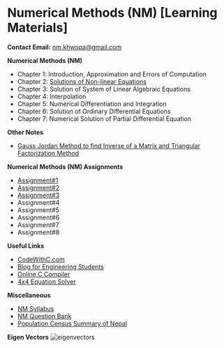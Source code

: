 # Numerical Methods (NM) [Learning Materials]

**Contact Email:** nm.khwopa@gmail.com

**Numerical Methods (NM)**
- Chapter 1: Introduction, Approximation and Errors of Computation
- Chapter 2: [Solutions of Non-linear Equations](https://github.com/KhCE/NM/blob/master/Chapter_1_and_2_Roots_of_Nonlinear_Equations.pdf)
- Chapter 3: Solution of System of Linear Algebraic Equations
- Chapter 4: Interpolation
- Chapter 5: Numerical Differentiation and Integration
- Chapter 6: Solution of Ordinary Differential Equations
- Chapter 7: Numerical Solution of Partial Differential Equation

**Other Notes**
- [Gauss Jordan Method to find Inverse of a Matrix and Triangular Factorization Method](https://github.com/KhCE/NM/blob/master/GaussJordan_Find_Inverse_of_Matrix_and_Triangular_Factorization.pdf)

**Numerical Methods (NM) Assignments**
- [Assignment#1](https://github.com/KhCE/NM/blob/master/Assignment_1.pdf)
- [Assignment#2](https://github.com/KhCE/NM/blob/master/Assignment_2.pdf)
- [Assignment#3](https://github.com/KhCE/NM/blob/master/Assignment_3.pdf)
- Assignment#4
- Assignment#5
- Assignment#6
- Assignment#7
- Assignment#8

**Useful Links**
- [CodeWithC.com](https://www.codewithc.com/numerical-methods-tutorial/)
- [Blog for Engineering Students](https://sksth.blogspot.com/2012/08/bisection-method-used-to-find-roots-of.html?view=sidebar)
- [Online C Compiler](https://www.onlinegdb.com/online_c_compiler)
- [4x4 Equation Solver](http://math.bd.psu.edu/~jpp4/finitemath/4x4solver.html)

**Miscellaneous**
- [NM Syllabus](https://github.com/KhCE/NM/blob/master/NumericalMethods_Syllabus.pdf)
- [NM Question Bank](https://github.com/KhCE/NM/blob/master/NM_QuestionBank.pdf)
- [Population Census Summary of Nepal](https://github.com/KhCE/NM/blob/master/Population-Census-Summary-of-Nepal.pdf)

**Eigen Vectors**
![eigenvectors](https://user-images.githubusercontent.com/5508421/40819833-ed5d0c14-657c-11e8-8d4b-ee4fbc45e068.gif)

